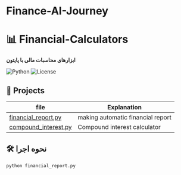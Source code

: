 # Finance-AI-Journey
# 📊 Financial-Calculators 
**ابزارهای محاسبات مالی با پایتون**  

![Python](https://img.shields.io/badge/Python-3.8%2B-blue) ![License](https://img.shields.io/badge/License-MIT-green)

## 🚀 Projects
| file | Explanation |
|-------|---------|
| [financial_report.py](/financial_report.py) | making automatic financial report |
| [compound_interest.py](/compound_interest.py) |  Compound interest calculator  |

## 🛠️ نحوه اجرا
```bash
python financial_report.py
